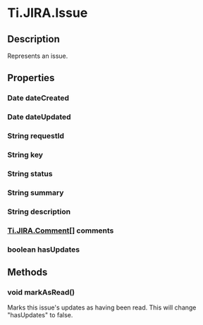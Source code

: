 # Ti.JIRA.Issue

## Description

Represents an issue.

## Properties

### Date dateCreated
### Date dateUpdated
### String requestId
### String key
### String status
### String summary
### String description
### [Ti.JIRA.Comment][][] comments
### boolean hasUpdates

## Methods

### void markAsRead()
Marks this issue's updates as having been read. This will change "hasUpdates" to false.

[Ti.JIRA.Comment]: comment.html